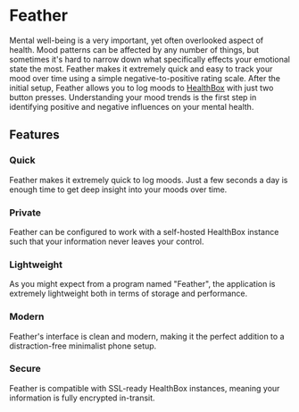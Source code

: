 # Feather

Mental well-being is a very important, yet often overlooked aspect of health. Mood patterns can be affected by any number of things, but sometimes it's hard to narrow down what specifically effects your emotional state the most. Feather makes it extremely quick and easy to track your mood over time using a simple negative-to-positive rating scale. After the initial setup, Feather allows you to log moods to [HealthBox](https://v0lttech.com/healthbox.php) with just two button presses. Understanding your mood trends is the first step in identifying positive and negative influences on your mental health.

## Features

### Quick

Feather makes it extremely quick to log moods. Just a few seconds a day is enough time to get deep insight into your moods over time.

### Private

Feather can be configured to work with a self-hosted HealthBox instance such that your information never leaves your control.

### Lightweight

As you might expect from a program named "Feather", the application is extremely lightweight both in terms of storage and performance.

### Modern

Feather's interface is clean and modern, making it the perfect addition to a distraction-free minimalist phone setup.

### Secure

Feather is compatible with SSL-ready HealthBox instances, meaning your information is fully encrypted in-transit.
